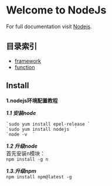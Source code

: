 # Welcome to NodeJs

For full documentation visit [Nodejs](https://nodejs.org/zh-cn/).

## 目录索引  
* [framework](nodejs:framework:index)  
* [function](nodejs:function:index)  





## Install
**1.nodejs环境配置教程**

***1.1 安装node*** 

	`sudo yum install epel-release `
    `sudo yum install nodejs  `
    `node -v  `


***1.2 升级node***  
     首先安装n模块：  
        `npm install -g n `   

***1.3.升级npm***  
    `npm install npm@latest -g  ` 
    




